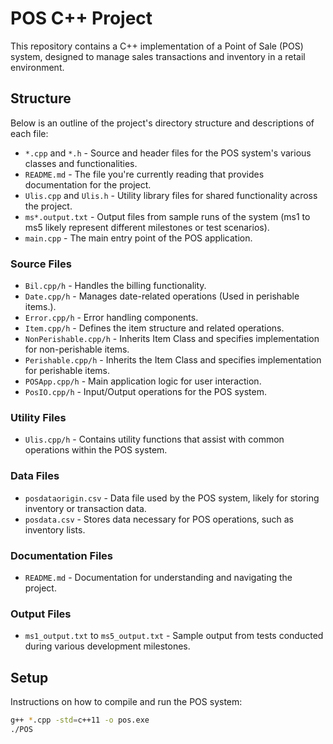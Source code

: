 # POS C++ Project

This repository contains a C++ implementation of a Point of Sale (POS) system, designed to manage sales transactions and inventory in a retail environment.

## Structure

Below is an outline of the project's directory structure and descriptions of each file:

- `*.cpp` and `*.h` - Source and header files for the POS system's various classes and functionalities.
- `README.md` - The file you're currently reading that provides documentation for the project.
- `Ulis.cpp` and `Ulis.h` - Utility library files for shared functionality across the project.
- `ms*.output.txt` - Output files from sample runs of the system (ms1 to ms5 likely represent different milestones or test scenarios).
- `main.cpp` - The main entry point of the POS application.

### Source Files

- `Bil.cpp/h` - Handles the billing functionality.
- `Date.cpp/h` - Manages date-related operations (Used in perishable items.).
- `Error.cpp/h` - Error handling components.
- `Item.cpp/h` - Defines the item structure and related operations.
- `NonPerishable.cpp/h` - Inherits Item Class and specifies implementation for non-perishable items.
- `Perishable.cpp/h` - Inherits the Item Class and specifies implementation for perishable items.
- `POSApp.cpp/h` - Main application logic for user interaction.
- `PosIO.cpp/h` - Input/Output operations for the POS system.

### Utility Files

- `Ulis.cpp/h` - Contains utility functions that assist with common operations within the POS system.

### Data Files

- `posdataorigin.csv` - Data file used by the POS system, likely for storing inventory or transaction data.
- `posdata.csv` - Stores data necessary for POS operations, such as inventory lists.

### Documentation Files

- `README.md` - Documentation for understanding and navigating the project.

### Output Files

- `ms1_output.txt` to `ms5_output.txt` - Sample output from tests conducted during various development milestones.

## Setup

Instructions on how to compile and run the POS system:

```bash
g++ *.cpp -std=c++11 -o pos.exe
./POS
